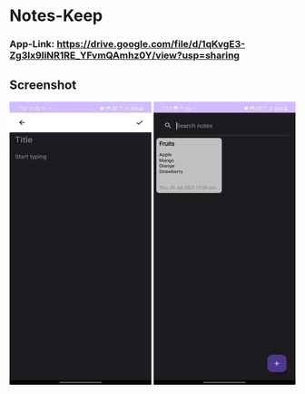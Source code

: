 # Notes-Keep
### App-Link: https://drive.google.com/file/d/1qKvgE3-Zg3lx9IiNR1RE_YFvmQAmhz0Y/view?usp=sharing
## Screenshot
<p align="center">
  <img src="https://github.com/Yash-946/Notes-Keep/blob/86e7e17ab43ff80dff45a53d32b5d34fa60e5ae8/images/1.jpg" width="250" height="500" 
    margin = 25px />
  <img src="https://github.com/Yash-946/Notes-Keep/blob/86e7e17ab43ff80dff45a53d32b5d34fa60e5ae8/images/2.jpg" width="250" height="500" />
  </p>
